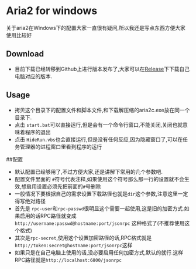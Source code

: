 # Aria2 for windows

关于aria2在Windows下的配置大家一直很有疑问,所以我还是写点东西方便大家使用比较好

## Download
- 目前下载已经转移到Github上进行版本发布了,大家可以在[Release](https://github.com/tatsuhiro-t/aria2/releases/)下下载自己电脑对应的版本.

## Usage

- 拷贝这个目录下的配置文件和脚本文件,和下载解压缩的aria2c.exe放在同一个目录下.
- 点击 `start.bat`可以直接运行,但是会有一个命令行窗口,不能关闭,关闭也就意味着程序的退出
- 点击 `HideRun.vbs`也会直接运行,但是没有任何反应,因为隐藏窗口了,可以在任务管理器的进程窗口里看到程序的运行


##配置

- 默认配置已经够用了,不过方便大家,还是讲解下常用的几个参数吧.
- 配置文件里面的 `#`符号代表注释,如果使用这个符号那么那一行的设置就不会生效,想启用设置必须先把前面的`#`号删除
- 一般情况下要根据自己的需求设置下载路径也就是`dir`这个参数,注意这里一定得写绝对路径 
- 首先是 `rpc-user`和`rpc-passwd`很明显这个需要一起使用,这是旧的加密方式.如果启用的话RPC路径就变成 `http://username:passwd@hostname:port/jsonrpc` 这种格式了(不推荐使用这个格式)
- 其次是`rpc-secret`,使用这个设置加密路径的话,RPC格式就是`http://token:secret@hostname:port/jsonrpc`这样
- 如果只是在自己电脑上使用的话,没必要启用任何加密方式,默认的就行.这样RPC路径就是`http://localhost:6800/jsonrpc`